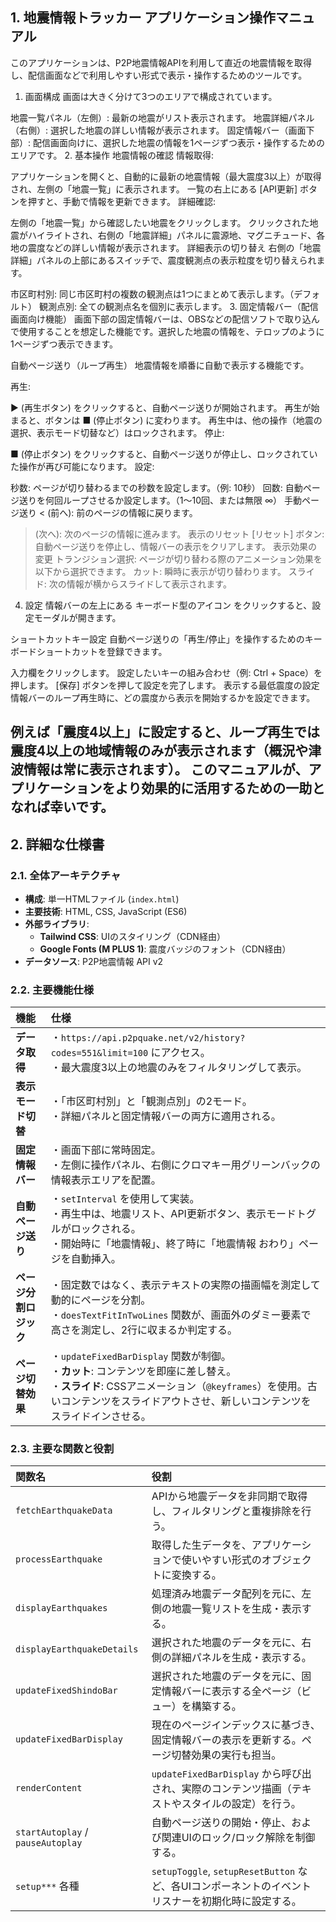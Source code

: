 ## 1. 地震情報トラッカー アプリケーション操作マニュアル
このアプリケーションは、P2P地震情報APIを利用して直近の地震情報を取得し、配信画面などで利用しやすい形式で表示・操作するためのツールです。

1. 画面構成
画面は大きく分けて3つのエリアで構成されています。

地震一覧パネル（左側）: 最新の地震がリスト表示されます。
地震詳細パネル（右側）: 選択した地震の詳しい情報が表示されます。
固定情報バー（画面下部）: 配信画面向けに、選択した地震の情報を1ページずつ表示・操作するためのエリアです。
2. 基本操作
地震情報の確認
情報取得:

アプリケーションを開くと、自動的に最新の地震情報（最大震度3以上）が取得され、左側の「地震一覧」に表示されます。
一覧の右上にある [API更新] ボタンを押すと、手動で情報を更新できます。
詳細確認:

左側の「地震一覧」から確認したい地震をクリックします。
クリックされた地震がハイライトされ、右側の「地震詳細」パネルに震源地、マグニチュード、各地の震度などの詳しい情報が表示されます。
詳細表示の切り替え
右側の「地震詳細」パネルの上部にあるスイッチで、震度観測点の表示粒度を切り替えられます。

市区町村別: 同じ市区町村の複数の観測点は1つにまとめて表示します。（デフォルト）
観測点別: 全ての観測点名を個別に表示します。
3. 固定情報バー（配信画面向け機能）
画面下部の固定情報バーは、OBSなどの配信ソフトで取り込んで使用することを想定した機能です。選択した地震の情報を、テロップのように1ページずつ表示できます。

自動ページ送り（ループ再生）
地震情報を順番に自動で表示する機能です。

再生:

▶ (再生ボタン) をクリックすると、自動ページ送りが開始されます。
再生が始まると、ボタンは ■ (停止ボタン) に変わります。
再生中は、他の操作（地震の選択、表示モード切替など）はロックされます。
停止:

■ (停止ボタン) をクリックすると、自動ページ送りが停止し、ロックされていた操作が再び可能になります。
設定:

秒数: ページが切り替わるまでの秒数を設定します。（例: 10秒）
回数: 自動ページ送りを何回ループさせるか設定します。（1〜10回、または無限 ∞）
手動ページ送り
< (前へ): 前のページの情報に戻ります。
> (次へ): 次のページの情報に進みます。
表示のリセット
[リセット] ボタン: 自動ページ送りを停止し、情報バーの表示をクリアします。
表示効果の変更
トランジション選択: ページが切り替わる際のアニメーション効果を以下から選択できます。
カット: 瞬時に表示が切り替わります。
スライド: 次の情報が横からスライドして表示されます。
4. 設定
情報バーの左上にある キーボード型のアイコン をクリックすると、設定モーダルが開きます。

ショートカットキー設定
自動ページ送りの「再生/停止」を操作するためのキーボードショートカットを登録できます。

入力欄をクリックします。
設定したいキーの組み合わせ（例: Ctrl + Space）を押します。
[保存] ボタンを押して設定を完了します。
表示する最低震度の設定
情報バーのループ再生時に、どの震度から表示を開始するかを設定できます。

例えば「震度4以上」に設定すると、ループ再生では震度4以上の地域情報のみが表示されます（概況や津波情報は常に表示されます）。
このマニュアルが、アプリケーションをより効果的に活用するための一助となれば幸いです。
---

## 2. 詳細な仕様書

### 2.1. 全体アーキテクチャ
- **構成**: 単一HTMLファイル (`index.html`)
- **主要技術**: HTML, CSS, JavaScript (ES6)
- **外部ライブラリ**:
    - **Tailwind CSS**: UIのスタイリング（CDN経由）
    - **Google Fonts (M PLUS 1)**: 震度バッジのフォント（CDN経由）
- **データソース**: P2P地震情報 API v2

### 2.2. 主要機能仕様

| 機能 | 仕様 |
| :--- | :--- |
| **データ取得** | ・`https://api.p2pquake.net/v2/history?codes=551&limit=100` にアクセス。<br>・最大震度3以上の地震のみをフィルタリングして表示。 |
| **表示モード切替** | ・「市区町村別」と「観測点別」の2モード。<br>・詳細パネルと固定情報バーの両方に適用される。 |
| **固定情報バー** | ・画面下部に常時固定。<br>・左側に操作パネル、右側にクロマキー用グリーンバックの情報表示エリアを配置。 |
| **自動ページ送り** | ・`setInterval` を使用して実装。<br>・再生中は、地震リスト、API更新ボタン、表示モードトグルがロックされる。<br>・開始時に「地震情報」、終了時に「地震情報 おわり」ページを自動挿入。 |
| **ページ分割ロジック** | ・固定数ではなく、表示テキストの実際の描画幅を測定して動的にページを分割。<br>・`doesTextFitInTwoLines` 関数が、画面外のダミー要素で高さを測定し、2行に収まるか判定する。 |
| **ページ切替効果** | ・`updateFixedBarDisplay` 関数が制御。<br>・**カット**: コンテンツを即座に差し替え。<br>・**スライド**: CSSアニメーション（`@keyframes`）を使用。古いコンテンツをスライドアウトさせ、新しいコンテンツをスライドインさせる。 |

### 2.3. 主要な関数と役割

| 関数名 | 役割 |
| :--- | :--- |
| `fetchEarthquakeData` | APIから地震データを非同期で取得し、フィルタリングと重複排除を行う。 |
| `processEarthquake` | 取得した生データを、アプリケーションで使いやすい形式のオブジェクトに変換する。 |
| `displayEarthquakes` | 処理済み地震データ配列を元に、左側の地震一覧リストを生成・表示する。 |
| `displayEarthquakeDetails` | 選択された地震のデータを元に、右側の詳細パネルを生成・表示する。 |
| `updateFixedShindoBar` | 選択された地震のデータを元に、固定情報バーに表示する全ページ（ビュー）を構築する。 |
| `updateFixedBarDisplay` | 現在のページインデックスに基づき、固定情報バーの表示を更新する。ページ切替効果の実行も担当。 |
| `renderContent` | `updateFixedBarDisplay` から呼び出され、実際のコンテンツ描画（テキストやスタイルの設定）を行う。 |
| `startAutoplay` / `pauseAutoplay` | 自動ページ送りの開始・停止、および関連UIのロック/ロック解除を制御する。 |
| `setup***` 各種 | `setupToggle`, `setupResetButton` など、各UIコンポーネントのイベントリスナーを初期化時に設定する。 |

